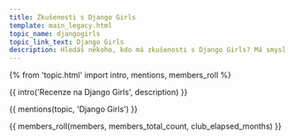 ```yaml
---
title: Zkušenosti s Django Girls
template: main_legacy.html
topic_name: djangogirls
topic_link_text: Django Girls
description: Hledáš někoho, kdo má zkušenosti s Django Girls? Má smysl účastnit se jejich workshopů? Učíš se podle jejich návodů a hledáš někoho zkušenějšího, kdo ti poradí, když se zasekneš?
---
```

{% from 'topic.html' import intro, mentions, members_roll %}

{{ intro('Recenze na Django Girls', description) }}

{{ mentions(topic, 'Django Girls') }}

{{ members_roll(members, members_total_count, club_elapsed_months) }}
